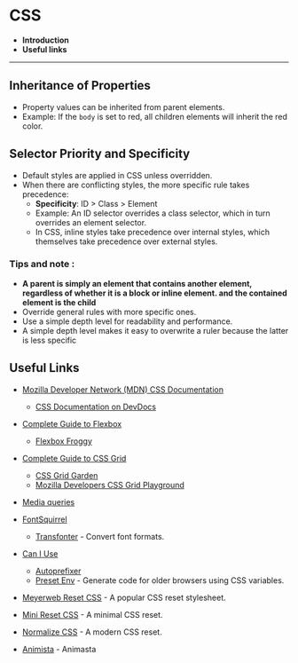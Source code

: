 
# CSS
- **Introduction**
- **Useful links**

---

## Inheritance of Properties

- Property values can be inherited from parent elements.
- Example: If the `body` is set to red, all children elements will inherit the red color.

## Selector Priority and Specificity

- Default styles are applied in CSS unless overridden.
- When there are conflicting styles, the more specific rule takes precedence:
  - **Specificity**: ID > Class > Element
  - Example: An ID selector overrides a class selector, which in turn overrides an element selector.
  - In CSS, inline styles take precedence over internal styles, which themselves take precedence over external styles.

### Tips and note :

- **A parent is simply an element that contains another element, regardless of whether it is a block or inline element. and the contained element is the child**
- Override general rules with more specific ones.
- Use a simple depth level for readability and performance.
- A simple depth level makes it easy to overwrite a ruler because the latter is less specific



## **Useful Links**

- [Mozilla Developer Network (MDN) CSS Documentation](https://developer.mozilla.org/fr/docs/Web/CSS)
  - [CSS Documentation on DevDocs](https://devdocs.io/css)

- [Complete Guide to Flexbox](https://css-tricks.com/snippets/css/a-guide-to-flexbox/)
  - [Flexbox Froggy](https://flexboxfroggy.com/#fr)

- [Complete Guide to CSS Grid](https://css-tricks.com/snippets/css/complete-guide-grid/)
  - [CSS Grid Garden](https://cssgridgarden.com/#fr)
  - [Mozilla Developers CSS Grid Playground](https://mozilladevelopers.github.io/playground/css-grid/)

- [Media queries](https://web.dev/learn/design/media-queries)

- [FontSquirrel](https://www.fontsquirrel.com/)
  - [Transfonter](https://transfonter.org/) - Convert font formats.

- [Can I Use](https://caniuse.com/)
  - [Autoprefixer](https://autoprefixer.github.io/)
  - [Preset Env](https://preset-env.cssdb.org/) - Generate code for older browsers using CSS variables.

- [Meyerweb Reset CSS](https://meyerweb.com/eric/tools/css/reset/) - A popular CSS reset stylesheet.
- [Mini Reset CSS](https://jgthms.com/minireset.css/) - A minimal CSS reset.
- [Normalize CSS](https://necolas.github.io/normalize.css/) - A modern CSS reset.
- [Animista](https://animista.net/play/basic/slide-fwd) - Animasta
